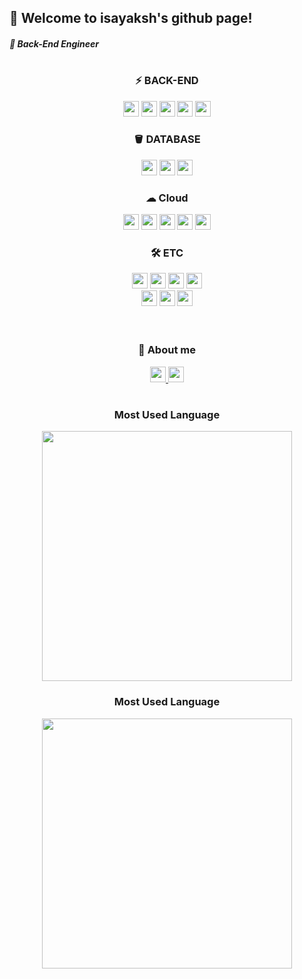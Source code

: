 ## 👋 Welcome to isayaksh's github page!

##### 🧷 Back-End Engineer

#

<div flex="float" align="center">
  <h3>⚡ BACK-END </h3>
  <img height="25px" src="https://img.shields.io/badge/Spring-6DB33F?style=flat-square&logo=spring&logoColor=white"/>
  <img height="25px" src="https://img.shields.io/badge/SpringBoot-6DB33F?style=flat-square&logo=springboot&logoColor=white"/>
  <img height="25px" src="https://img.shields.io/badge/Spring Security-6DB33F?style=flat-square&logo=springsecurity&logoColor=white"/>
  <img height="25px" src="https://img.shields.io/badge/JPA-6DB33F?style=flat-square&logo=hibernate&logoColor=white"/>
  <img height="25px" src="https://img.shields.io/badge/Java-FF7A00?style=flat-square&logo=Java&logoColor=white"/>
</div>

<div flex="float" align="center">
  <h3> 🪣 DATABASE </h3>
  <img height="25px" src="https://img.shields.io/badge/MySQL-4479A1?style=flat-square&logo=mysql&logoColor=white"/>
  <img height="25px" src="https://img.shields.io/badge/MongoDB-47A248?style=flat-square&logo=MongoDB&logoColor=white"/>
  <img height="25px" src="https://img.shields.io/badge/Redis-DC382D?style=flat-square&logo=Redis&logoColor=white"/>
</div>

<div flex="float" align="center">
  <h3> ☁ Cloud </h3>
  <img height="25px" src="https://img.shields.io/badge/EC2-FF9900?style=flat-square&logo=amazonec2&logoColor=white"/>
  <img height="25px" src="https://img.shields.io/badge/API Gateway-FF4F8B?style=flat-square&logo=amazonapigateway&logoColor=white"/>
  <img height="25px" src="https://img.shields.io/badge/S3-569A31?style=flat-square&logo=amazons3&logoColor=white"/>
  <img height="25px" src="https://img.shields.io/badge/CloudFront-FF9900?style=flat-square&logo=amazonaws&logoColor=white"/>
  <img height="25px" src="https://img.shields.io/badge/Lambda@Edge-FF9900?style=flat-square&logo=awslambda&logoColor=white"/>
</div>

<div flex="float" align="center">
  <h3> 🛠 ETC </h3>
  <img height="25px" src="https://img.shields.io/badge/Git-F05032?style=flat-square&logo=git&logoColor=white"/>
  <img height="25px" src="https://img.shields.io/badge/GitHub-181717?style=flat-square&logo=github&logoColor=white"/>
  <img height="25px" src="https://img.shields.io/badge/GitHub Actions-2088FF?style=flat-square&logo=githubactions&logoColor=white"/>
  <img height="25px" src="https://img.shields.io/badge/Docker-2496ED?style=flat-square&logo=docker&logoColor=white"/>
</div>

<div flex="float" align="center">
  <img height="25px" src="https://img.shields.io/badge/Discord-5865F2?style=flat-square&logo=discord&logoColor=white"/>
  <img height="25px" src="https://img.shields.io/badge/GitHub Issue-181717?style=flat-square&logo=github&logoColor=white"/>
  <img height="25px" src="https://img.shields.io/badge/Notion-000000?style=flat-square&logo=notion&logoColor=white"/>
</div>

<br/>
<br/>

<div flex="float" align="center">
  <h3>📌 About me</h3>
  <a href="https://velog.io/@isayaksh">
    <img height="25px" src="https://img.shields.io/badge/Velog-20C997?style=flat-square&logo=velog&logoColor=000000"/>
  </a>
  <a href="https://solved.ac/isayaksh">
    <img height="25px" src="http://mazassumnida.wtf/api/mini/generate_badge?boj=isayaksh"/>
  </a>
</div>

#

<div flex="float" align="center">
  <h3> Most Used Language </h3>
  <img width="400px" src="https://github-readme-stats.vercel.app/api?username=isayaksh&theme=merko&show_icons=true"/>
  <h3> Most Used Language </h3>
  <img width="400px" src="https://github-readme-stats.vercel.app/api/top-langs/?username=isayaksh&theme=merko&exclude_repo=clone-web-scrapper,clone-zoom&hide=Procfile&layout=compact&langs_count=8"/>
</div>
